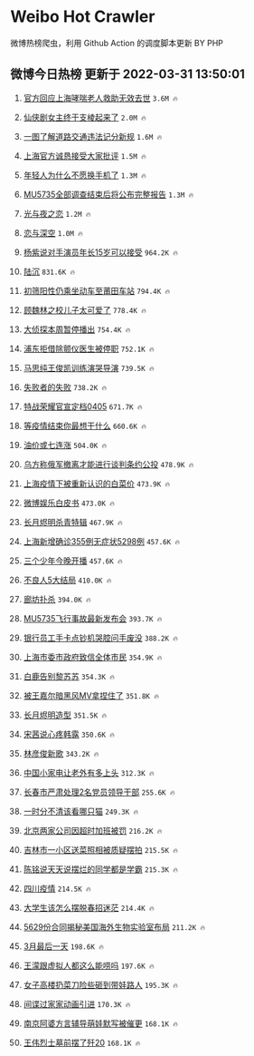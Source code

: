 # Weibo Hot Crawler 



微博热榜爬虫，利用 Github Action 的调度脚本更新 BY PHP 


## 微博今日热榜 更新于 2022-03-31 13:50:01 
1. [官方回应上海哮喘老人救助无效去世](https://s.weibo.com/weibo?q=%23%E5%AE%98%E6%96%B9%E5%9B%9E%E5%BA%94%E4%B8%8A%E6%B5%B7%E5%93%AE%E5%96%98%E8%80%81%E4%BA%BA%E6%95%91%E5%8A%A9%E6%97%A0%E6%95%88%E5%8E%BB%E4%B8%96%23&Refer=top) `3.6M 🔥` 

1. [仙侠剧女主终于支棱起来了](https://s.weibo.com/weibo?q=%23%E4%BB%99%E4%BE%A0%E5%89%A7%E5%A5%B3%E4%B8%BB%E7%BB%88%E4%BA%8E%E6%94%AF%E6%A3%B1%E8%B5%B7%E6%9D%A5%E4%BA%86%23&Refer=top) `2.0M 🔥` 

1. [一图了解道路交通违法记分新规](https://s.weibo.com/weibo?q=%23%E4%B8%80%E5%9B%BE%E4%BA%86%E8%A7%A3%E9%81%93%E8%B7%AF%E4%BA%A4%E9%80%9A%E8%BF%9D%E6%B3%95%E8%AE%B0%E5%88%86%E6%96%B0%E8%A7%84%23&Refer=top) `1.6M 🔥` 

1. [上海官方诚恳接受大家批评](https://s.weibo.com/weibo?q=%23%E4%B8%8A%E6%B5%B7%E5%AE%98%E6%96%B9%E8%AF%9A%E6%81%B3%E6%8E%A5%E5%8F%97%E5%A4%A7%E5%AE%B6%E6%89%B9%E8%AF%84%23&Refer=top) `1.5M 🔥` 

1. [年轻人为什么不愿换手机了](https://s.weibo.com/weibo?q=%23%E5%B9%B4%E8%BD%BB%E4%BA%BA%E4%B8%BA%E4%BB%80%E4%B9%88%E4%B8%8D%E6%84%BF%E6%8D%A2%E6%89%8B%E6%9C%BA%E4%BA%86%23&Refer=top) `1.3M 🔥` 

1. [MU5735全部调查结束后‌‌将公布完整报告](https://s.weibo.com/weibo?q=%23MU5735%E5%85%A8%E9%83%A8%E8%B0%83%E6%9F%A5%E7%BB%93%E6%9D%9F%E5%90%8E%E2%80%8C%E2%80%8C%E5%B0%86%E5%85%AC%E5%B8%83%E5%AE%8C%E6%95%B4%E6%8A%A5%E5%91%8A%23&Refer=top) `1.3M 🔥` 

1. [光与夜之恋](https://s.weibo.com/weibo?q=%E5%85%89%E4%B8%8E%E5%A4%9C%E4%B9%8B%E6%81%8B&Refer=top) `1.2M 🔥` 

1. [恋与深空](https://s.weibo.com/weibo?q=%23%E6%81%8B%E4%B8%8E%E6%B7%B1%E7%A9%BA%23&Refer=top) `1.0M 🔥` 

1. [杨紫说对手演员年长15岁可以接受](https://s.weibo.com/weibo?q=%23%E6%9D%A8%E7%B4%AB%E8%AF%B4%E5%AF%B9%E6%89%8B%E6%BC%94%E5%91%98%E5%B9%B4%E9%95%BF15%E5%B2%81%E5%8F%AF%E4%BB%A5%E6%8E%A5%E5%8F%97%23&Refer=top) `964.2K 🔥` 

1. [陆沉](https://s.weibo.com/weibo?q=%E9%99%86%E6%B2%89&Refer=top) `831.6K 🔥` 

1. [初筛阳性仍乘坐动车至莆田车站](https://s.weibo.com/weibo?q=%23%E5%88%9D%E7%AD%9B%E9%98%B3%E6%80%A7%E4%BB%8D%E4%B9%98%E5%9D%90%E5%8A%A8%E8%BD%A6%E8%87%B3%E8%8E%86%E7%94%B0%E8%BD%A6%E7%AB%99%23&Refer=top) `794.4K 🔥` 

1. [顾魏林之校儿子太可爱了](https://s.weibo.com/weibo?q=%23%E9%A1%BE%E9%AD%8F%E6%9E%97%E4%B9%8B%E6%A0%A1%E5%84%BF%E5%AD%90%E5%A4%AA%E5%8F%AF%E7%88%B1%E4%BA%86%23&Refer=top) `778.4K 🔥` 

1. [大侦探本周暂停播出](https://s.weibo.com/weibo?q=%23%E5%A4%A7%E4%BE%A6%E6%8E%A2%E6%9C%AC%E5%91%A8%E6%9A%82%E5%81%9C%E6%92%AD%E5%87%BA%23&Refer=top) `754.4K 🔥` 

1. [浦东拒借除颤仪医生被停职](https://s.weibo.com/weibo?q=%23%E6%B5%A6%E4%B8%9C%E6%8B%92%E5%80%9F%E9%99%A4%E9%A2%A4%E4%BB%AA%E5%8C%BB%E7%94%9F%E8%A2%AB%E5%81%9C%E8%81%8C%23&Refer=top) `752.1K 🔥` 

1. [马思纯王俊凯训练演哭导演](https://s.weibo.com/weibo?q=%23%E9%A9%AC%E6%80%9D%E7%BA%AF%E7%8E%8B%E4%BF%8A%E5%87%AF%E8%AE%AD%E7%BB%83%E6%BC%94%E5%93%AD%E5%AF%BC%E6%BC%94%23&Refer=top) `739.5K 🔥` 

1. [失败者的失败](https://s.weibo.com/weibo?q=%23%E5%A4%B1%E8%B4%A5%E8%80%85%E7%9A%84%E5%A4%B1%E8%B4%A5%23&Refer=top) `738.2K 🔥` 

1. [特战荣耀官宣定档0405](https://s.weibo.com/weibo?q=%23%E7%89%B9%E6%88%98%E8%8D%A3%E8%80%80%E5%AE%98%E5%AE%A3%E5%AE%9A%E6%A1%A30405%23&Refer=top) `671.7K 🔥` 

1. [等疫情结束你最想干什么](https://s.weibo.com/weibo?q=%23%E7%AD%89%E7%96%AB%E6%83%85%E7%BB%93%E6%9D%9F%E4%BD%A0%E6%9C%80%E6%83%B3%E5%B9%B2%E4%BB%80%E4%B9%88%23&Refer=top) `660.6K 🔥` 

1. [油价或七连涨](https://s.weibo.com/weibo?q=%23%E6%B2%B9%E4%BB%B7%E6%88%96%E4%B8%83%E8%BF%9E%E6%B6%A8%23&Refer=top) `504.0K 🔥` 

1. [乌方称俄军撤离才能进行谈判条约公投](https://s.weibo.com/weibo?q=%23%E4%B9%8C%E6%96%B9%E7%A7%B0%E4%BF%84%E5%86%9B%E6%92%A4%E7%A6%BB%E6%89%8D%E8%83%BD%E8%BF%9B%E8%A1%8C%E8%B0%88%E5%88%A4%E6%9D%A1%E7%BA%A6%E5%85%AC%E6%8A%95%23&Refer=top) `478.9K 🔥` 

1. [上海疫情下被重新认识的白菜价](https://s.weibo.com/weibo?q=%23%E4%B8%8A%E6%B5%B7%E7%96%AB%E6%83%85%E4%B8%8B%E8%A2%AB%E9%87%8D%E6%96%B0%E8%AE%A4%E8%AF%86%E7%9A%84%E7%99%BD%E8%8F%9C%E4%BB%B7%23&Refer=top) `473.9K 🔥` 

1. [微博娱乐白皮书](https://s.weibo.com/weibo?q=%23%E5%BE%AE%E5%8D%9A%E5%A8%B1%E4%B9%90%E7%99%BD%E7%9A%AE%E4%B9%A6%23&Refer=top) `473.0K 🔥` 

1. [长月烬明杀青特辑](https://s.weibo.com/weibo?q=%23%E9%95%BF%E6%9C%88%E7%83%AC%E6%98%8E%E6%9D%80%E9%9D%92%E7%89%B9%E8%BE%91%23&Refer=top) `467.9K 🔥` 

1. [上海新增确诊355例无症状5298例](https://s.weibo.com/weibo?q=%23%E4%B8%8A%E6%B5%B7%E6%96%B0%E5%A2%9E%E7%A1%AE%E8%AF%8A355%E4%BE%8B%E6%97%A0%E7%97%87%E7%8A%B65298%E4%BE%8B%23&Refer=top) `457.6K 🔥` 

1. [三个少年今晚开播](https://s.weibo.com/weibo?q=%23%E4%B8%89%E4%B8%AA%E5%B0%91%E5%B9%B4%E4%BB%8A%E6%99%9A%E5%BC%80%E6%92%AD%23&Refer=top) `457.6K 🔥` 

1. [不良人5大结局](https://s.weibo.com/weibo?q=%23%E4%B8%8D%E8%89%AF%E4%BA%BA5%E5%A4%A7%E7%BB%93%E5%B1%80%23&Refer=top) `410.0K 🔥` 

1. [廊坊扑杀](https://s.weibo.com/weibo?q=%E5%BB%8A%E5%9D%8A%E6%89%91%E6%9D%80&Refer=top) `394.0K 🔥` 

1. [MU5735飞行事故最新发布会](https://s.weibo.com/weibo?q=%23MU5735%E9%A3%9E%E8%A1%8C%E4%BA%8B%E6%95%85%E6%9C%80%E6%96%B0%E5%8F%91%E5%B8%83%E4%BC%9A%23&Refer=top) `393.7K 🔥` 

1. [银行员工手卡点钞机哭腔问手废没](https://s.weibo.com/weibo?q=%23%E9%93%B6%E8%A1%8C%E5%91%98%E5%B7%A5%E6%89%8B%E5%8D%A1%E7%82%B9%E9%92%9E%E6%9C%BA%E5%93%AD%E8%85%94%E9%97%AE%E6%89%8B%E5%BA%9F%E6%B2%A1%23&Refer=top) `388.2K 🔥` 

1. [上海市委市政府致信全体市民](https://s.weibo.com/weibo?q=%23%E4%B8%8A%E6%B5%B7%E5%B8%82%E5%A7%94%E5%B8%82%E6%94%BF%E5%BA%9C%E8%87%B4%E4%BF%A1%E5%85%A8%E4%BD%93%E5%B8%82%E6%B0%91%23&Refer=top) `354.9K 🔥` 

1. [白鹿告别黎苏苏](https://s.weibo.com/weibo?q=%23%E7%99%BD%E9%B9%BF%E5%91%8A%E5%88%AB%E9%BB%8E%E8%8B%8F%E8%8B%8F%23&Refer=top) `354.3K 🔥` 

1. [被王嘉尔暗黑风MV拿捏住了](https://s.weibo.com/weibo?q=%23%E8%A2%AB%E7%8E%8B%E5%98%89%E5%B0%94%E6%9A%97%E9%BB%91%E9%A3%8EMV%E6%8B%BF%E6%8D%8F%E4%BD%8F%E4%BA%86%23&Refer=top) `351.8K 🔥` 

1. [长月烬明造型](https://s.weibo.com/weibo?q=%23%E9%95%BF%E6%9C%88%E7%83%AC%E6%98%8E%E9%80%A0%E5%9E%8B%23&Refer=top) `351.5K 🔥` 

1. [宋茜说心疼韩露](https://s.weibo.com/weibo?q=%23%E5%AE%8B%E8%8C%9C%E8%AF%B4%E5%BF%83%E7%96%BC%E9%9F%A9%E9%9C%B2%23&Refer=top) `350.6K 🔥` 

1. [林彦俊新歌](https://s.weibo.com/weibo?q=%23%E6%9E%97%E5%BD%A6%E4%BF%8A%E6%96%B0%E6%AD%8C%23&Refer=top) `343.2K 🔥` 

1. [中国小家电让老外有多上头](https://s.weibo.com/weibo?q=%23%E4%B8%AD%E5%9B%BD%E5%B0%8F%E5%AE%B6%E7%94%B5%E8%AE%A9%E8%80%81%E5%A4%96%E6%9C%89%E5%A4%9A%E4%B8%8A%E5%A4%B4%23&Refer=top) `312.3K 🔥` 

1. [长春市严肃处理2名党员领导干部](https://s.weibo.com/weibo?q=%23%E9%95%BF%E6%98%A5%E5%B8%82%E4%B8%A5%E8%82%83%E5%A4%84%E7%90%862%E5%90%8D%E5%85%9A%E5%91%98%E9%A2%86%E5%AF%BC%E5%B9%B2%E9%83%A8%23&Refer=top) `255.6K 🔥` 

1. [一时分不清该看哪只猫](https://s.weibo.com/weibo?q=%23%E4%B8%80%E6%97%B6%E5%88%86%E4%B8%8D%E6%B8%85%E8%AF%A5%E7%9C%8B%E5%93%AA%E5%8F%AA%E7%8C%AB%23&Refer=top) `249.3K 🔥` 

1. [北京两家公司因超时加班被罚](https://s.weibo.com/weibo?q=%23%E5%8C%97%E4%BA%AC%E4%B8%A4%E5%AE%B6%E5%85%AC%E5%8F%B8%E5%9B%A0%E8%B6%85%E6%97%B6%E5%8A%A0%E7%8F%AD%E8%A2%AB%E7%BD%9A%23&Refer=top) `216.2K 🔥` 

1. [吉林市一小区送菜照相被质疑摆拍](https://s.weibo.com/weibo?q=%23%E5%90%89%E6%9E%97%E5%B8%82%E4%B8%80%E5%B0%8F%E5%8C%BA%E9%80%81%E8%8F%9C%E7%85%A7%E7%9B%B8%E8%A2%AB%E8%B4%A8%E7%96%91%E6%91%86%E6%8B%8D%23&Refer=top) `215.5K 🔥` 

1. [陈铭说天天说摆烂的同学都是学霸](https://s.weibo.com/weibo?q=%E9%99%88%E9%93%AD%E8%AF%B4%E5%A4%A9%E5%A4%A9%E8%AF%B4%E6%91%86%E7%83%82%E7%9A%84%E5%90%8C%E5%AD%A6%E9%83%BD%E6%98%AF%E5%AD%A6%E9%9C%B8&Refer=top) `215.3K 🔥` 

1. [四川疫情](https://s.weibo.com/weibo?q=%23%E5%9B%9B%E5%B7%9D%E7%96%AB%E6%83%85%23&Refer=top) `214.5K 🔥` 

1. [大学生该怎么摆脱春招迷茫](https://s.weibo.com/weibo?q=%23%E5%A4%A7%E5%AD%A6%E7%94%9F%E8%AF%A5%E6%80%8E%E4%B9%88%E6%91%86%E8%84%B1%E6%98%A5%E6%8B%9B%E8%BF%B7%E8%8C%AB%23&Refer=top) `214.4K 🔥` 

1. [5629份合同揭秘美国海外生物实验室布局](https://s.weibo.com/weibo?q=%235629%E4%BB%BD%E5%90%88%E5%90%8C%E6%8F%AD%E7%A7%98%E7%BE%8E%E5%9B%BD%E6%B5%B7%E5%A4%96%E7%94%9F%E7%89%A9%E5%AE%9E%E9%AA%8C%E5%AE%A4%E5%B8%83%E5%B1%80%23&Refer=top) `211.2K 🔥` 

1. [3月最后一天](https://s.weibo.com/weibo?q=%233%E6%9C%88%E6%9C%80%E5%90%8E%E4%B8%80%E5%A4%A9%23&Refer=top) `198.6K 🔥` 

1. [王濛跟虚拟人都这么能唠吗](https://s.weibo.com/weibo?q=%23%E7%8E%8B%E6%BF%9B%E8%B7%9F%E8%99%9A%E6%8B%9F%E4%BA%BA%E9%83%BD%E8%BF%99%E4%B9%88%E8%83%BD%E5%94%A0%E5%90%97%23&Refer=top) `197.6K 🔥` 

1. [女子高楼扔菜刀险些砸到带娃路人](https://s.weibo.com/weibo?q=%23%E5%A5%B3%E5%AD%90%E9%AB%98%E6%A5%BC%E6%89%94%E8%8F%9C%E5%88%80%E9%99%A9%E4%BA%9B%E7%A0%B8%E5%88%B0%E5%B8%A6%E5%A8%83%E8%B7%AF%E4%BA%BA%23&Refer=top) `195.3K 🔥` 

1. [间谍过家家动画引进](https://s.weibo.com/weibo?q=%23%E9%97%B4%E8%B0%8D%E8%BF%87%E5%AE%B6%E5%AE%B6%E5%8A%A8%E7%94%BB%E5%BC%95%E8%BF%9B%23&Refer=top) `170.3K 🔥` 

1. [南京阿婆方言辅导萌娃默写被催更](https://s.weibo.com/weibo?q=%23%E5%8D%97%E4%BA%AC%E9%98%BF%E5%A9%86%E6%96%B9%E8%A8%80%E8%BE%85%E5%AF%BC%E8%90%8C%E5%A8%83%E9%BB%98%E5%86%99%E8%A2%AB%E5%82%AC%E6%9B%B4%23&Refer=top) `168.1K 🔥` 

1. [王伟烈士墓前摆了歼20](https://s.weibo.com/weibo?q=%23%E7%8E%8B%E4%BC%9F%E7%83%88%E5%A3%AB%E5%A2%93%E5%89%8D%E6%91%86%E4%BA%86%E6%AD%BC20%23&Refer=top) `168.1K 🔥` 

